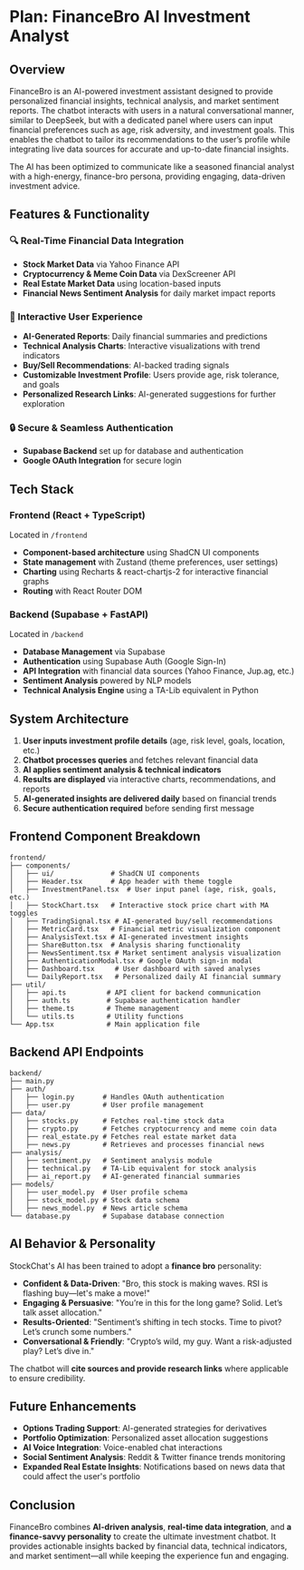 # Plan: FinanceBro AI Investment Analyst

## Overview
FinanceBro is an AI-powered investment assistant designed to provide personalized financial insights, technical analysis, and market sentiment reports. The chatbot interacts with users in a natural conversational manner, similar to DeepSeek, but with a dedicated panel where users can input financial preferences such as age, risk adversity, and investment goals. This enables the chatbot to tailor its recommendations to the user’s profile while integrating live data sources for accurate and up-to-date financial insights.

The AI has been optimized to communicate like a seasoned financial analyst with a high-energy, finance-bro persona, providing engaging, data-driven investment advice.

## Features & Functionality
### 🔍 Real-Time Financial Data Integration
- **Stock Market Data** via Yahoo Finance API
- **Cryptocurrency & Meme Coin Data** via DexScreener API
- **Real Estate Market Data** using location-based inputs
- **Financial News Sentiment Analysis** for daily market impact reports

### 🎨 Interactive User Experience
- **AI-Generated Reports**: Daily financial summaries and predictions
- **Technical Analysis Charts**: Interactive visualizations with trend indicators
- **Buy/Sell Recommendations**: AI-backed trading signals
- **Customizable Investment Profile**: Users provide age, risk tolerance, and goals
- **Personalized Research Links**: AI-generated suggestions for further exploration

### 🔒 Secure & Seamless Authentication
- **Supabase Backend** set up for database and authentication
- **Google OAuth Integration** for secure login

## Tech Stack
### Frontend (React + TypeScript)
Located in `/frontend`
- **Component-based architecture** using ShadCN UI components
- **State management** with Zustand (theme preferences, user settings)
- **Charting** using Recharts & react-chartjs-2 for interactive financial graphs
- **Routing** with React Router DOM

### Backend (Supabase + FastAPI)
Located in `/backend`
- **Database Management** via Supabase
- **Authentication** using Supabase Auth (Google Sign-In)
- **API Integration** with financial data sources (Yahoo Finance, Jup.ag, etc.)
- **Sentiment Analysis** powered by NLP models
- **Technical Analysis Engine** using a TA-Lib equivalent in Python

## System Architecture
1. **User inputs investment profile details** (age, risk level, goals, location, etc.)
2. **Chatbot processes queries** and fetches relevant financial data
3. **AI applies sentiment analysis & technical indicators**
4. **Results are displayed** via interactive charts, recommendations, and reports
5. **AI-generated insights are delivered daily** based on financial trends
6. **Secure authentication required** before sending first message

## Frontend Component Breakdown
```
frontend/
├── components/
│   ├── ui/              # ShadCN UI components
│   ├── Header.tsx       # App header with theme toggle
│   ├── InvestmentPanel.tsx  # User input panel (age, risk, goals, etc.)
│   ├── StockChart.tsx   # Interactive stock price chart with MA toggles
│   ├── TradingSignal.tsx # AI-generated buy/sell recommendations
│   ├── MetricCard.tsx   # Financial metric visualization component
│   ├── AnalysisText.tsx # AI-generated investment insights
│   ├── ShareButton.tsx  # Analysis sharing functionality
│   ├── NewsSentiment.tsx # Market sentiment analysis visualization
│   ├── AuthenticationModal.tsx # Google OAuth sign-in modal
│   ├── Dashboard.tsx     # User dashboard with saved analyses
│   └── DailyReport.tsx   # Personalized daily AI financial summary
├── util/
│   ├── api.ts          # API client for backend communication
│   ├── auth.ts         # Supabase authentication handler
│   ├── theme.ts        # Theme management
│   └── utils.ts        # Utility functions
└── App.tsx             # Main application file
```

## Backend API Endpoints
```
backend/
├── main.py
├── auth/
│   ├── login.py       # Handles OAuth authentication
│   ├── user.py        # User profile management
├── data/
│   ├── stocks.py      # Fetches real-time stock data
│   ├── crypto.py      # Fetches cryptocurrency and meme coin data
│   ├── real_estate.py # Fetches real estate market data
│   ├── news.py        # Retrieves and processes financial news
├── analysis/
│   ├── sentiment.py   # Sentiment analysis module
│   ├── technical.py   # TA-Lib equivalent for stock analysis
│   ├── ai_report.py   # AI-generated financial summaries
├── models/
│   ├── user_model.py  # User profile schema
│   ├── stock_model.py # Stock data schema
│   ├── news_model.py  # News article schema
└── database.py        # Supabase database connection
```

## AI Behavior & Personality
StockChat's AI has been trained to adopt a **finance bro** personality:
- **Confident & Data-Driven**: "Bro, this stock is making waves. RSI is flashing buy—let's make a move!"
- **Engaging & Persuasive**: "You’re in this for the long game? Solid. Let’s talk asset allocation."
- **Results-Oriented**: "Sentiment’s shifting in tech stocks. Time to pivot? Let’s crunch some numbers."
- **Conversational & Friendly**: "Crypto’s wild, my guy. Want a risk-adjusted play? Let’s dive in."

The chatbot will **cite sources and provide research links** where applicable to ensure credibility.

## Future Enhancements
- **Options Trading Support**: AI-generated strategies for derivatives
- **Portfolio Optimization**: Personalized asset allocation suggestions
- **AI Voice Integration**: Voice-enabled chat interactions
- **Social Sentiment Analysis**: Reddit & Twitter finance trends monitoring
- **Expanded Real Estate Insights**: Notifications based on news data that could affect the user's portfolio

## Conclusion
FinanceBro combines **AI-driven analysis**, **real-time data integration**, and **a finance-savvy personality** to create the ultimate investment chatbot. It provides actionable insights backed by financial data, technical indicators, and market sentiment—all while keeping the experience fun and engaging.

